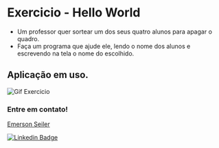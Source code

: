 # Exercicio - Hello World
- Um professor quer sortear um dos seus quatro alunos para apagar o quadro.
- Faça um programa que ajude ele, lendo o nome dos alunos e escrevendo na tela o nome do escolhido.

## Aplicação em uso.

![Gif Exercicio](./img/exercicio.png)

### Entre em contato!

[Emerson Seiler](https://www.linkedin.com/in/seileremerson/)

[![Linkedin Badge](https://img.shields.io/badge/-seileremerson-blue?style=flat-square&logo=Linkedin&logoColor=white&link=https://www.linkedin.com/in/diogoalvesti/)](https://www.linkedin.com/in/seileremerson/)